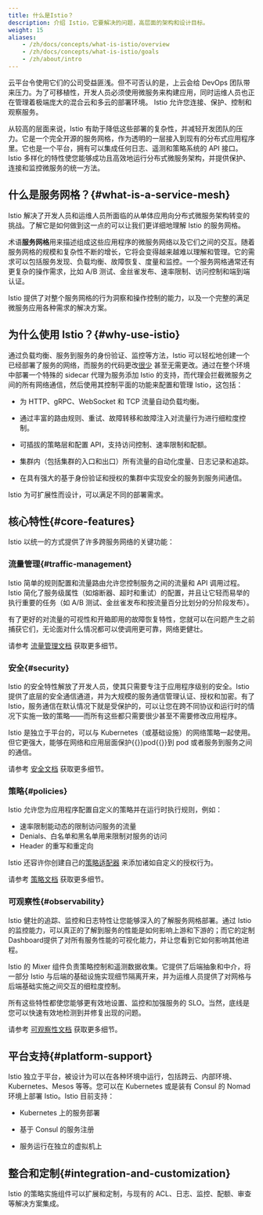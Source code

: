```yaml
---
title: 什么是Istio？
description: 介绍 Istio，它要解决的问题，高层面的架构和设计目标。
weight: 15
aliases:
    - /zh/docs/concepts/what-is-istio/overview
    - /zh/docs/concepts/what-is-istio/goals
    - /zh/about/intro
---
```


云平台令使用它们的公司受益匪浅。但不可否认的是，上云会给 DevOps 团队带来压力。为了可移植性，开发人员必须使用微服务来构建应用，同时运维人员也正在管理着极端庞大的混合云和多云的部署环境。
Istio 允许您连接、保护、控制和观察服务。

从较高的层面来说，Istio 有助于降低这些部署的复杂性，并减轻开发团队的压力。它是一个完全开源的服务网格，作为透明的一层接入到现有的分布式应用程序里。它也是一个平台，拥有可以集成任何日志、遥测和策略系统的 API 接口。Istio 多样化的特性使您能够成功且高效地运行分布式微服务架构，并提供保护、连接和监控微服务的统一方法。

## 什么是服务网格？{#what-is-a-service-mesh}

Istio 解决了开发人员和运维人员所面临的从单体应用向分布式微服务架构转变的挑战。了解它是如何做到这一点的可以让我们更详细地理解 Istio 的服务网格。

术语**服务网格**用来描述组成这些应用程序的微服务网络以及它们之间的交互。随着服务网格的规模和复杂性不断的增长，它将会变得越来越难以理解和管理。它的需求可以包括服务发现、负载均衡、故障恢复、度量和监控。一个服务网格通常还有更复杂的操作需求，比如 A/B 测试、金丝雀发布、速率限制、访问控制和端到端认证。

Istio 提供了对整个服务网格的行为洞察和操作控制的能力，以及一个完整的满足微服务应用各种需求的解决方案。

## 为什么使用 Istio？{#why-use-istio}

通过负载均衡、服务到服务的身份验证、监控等方法，Istio 可以轻松地创建一个已经部署了服务的网络，而服务的代码更改[很少](/zh/docs/tasks/observability/distributed-tracing/overview/#trace-context-propagation) 甚至无需更改。通过在整个环境中部署一个特殊的 sidecar 代理为服务添加 Istio 的支持，而代理会拦截微服务之间的所有网络通信，然后使用其控制平面的功能来配置和管理 Istio，这包括：

* 为 HTTP、gRPC、WebSocket 和 TCP 流量自动负载均衡。

* 通过丰富的路由规则、重试、故障转移和故障注入对流量行为进行细粒度控制。

* 可插拔的策略层和配置 API，支持访问控制、速率限制和配额。

* 集群内（包括集群的入口和出口）所有流量的自动化度量、日志记录和追踪。

* 在具有强大的基于身份验证和授权的集群中实现安全的服务到服务间通信。

Istio 为可扩展性而设计，可以满足不同的部署需求。

## 核心特性{#core-features}

Istio 以统一的方式提供了许多跨服务网络的关键功能：

### 流量管理{#traffic-management}

Istio 简单的规则配置和流量路由允许您控制服务之间的流量和 API 调用过程。Istio 简化了服务级属性（如熔断器、超时和重试）的配置，并且让它轻而易举的执行重要的任务（如 A/B 测试、金丝雀发布和按流量百分比划分的分阶段发布）。

有了更好的对流量的可视性和开箱即用的故障恢复特性，您就可以在问题产生之前捕获它们，无论面对什么情况都可以使调用更可靠，网络更健壮。

请参考 [流量管理文档](/docs/concepts/traffic-management/) 获取更多细节。

### 安全{#security}

Istio 的安全特性解放了开发人员，使其只需要专注于应用程序级别的安全。Istio 提供了底层的安全通信通道，并为大规模的服务通信管理认证、授权和加密。有了 Istio，服务通信在默认情况下就是受保护的，可以让您在跨不同协议和运行时的情况下实施一致的策略——而所有这些都只需要很少甚至不需要修改应用程序。

Istio 是独立于平台的，可以与 Kubernetes（或基础设施）的网络策略一起使用。但它更强大，能够在网络和应用层面保护{{<gloss>}}pod{{</gloss>}}到 pod 或者服务到服务之间的通信。

请参考 [安全文档](/docs/concepts/security/) 获取更多细节。

### 策略{#policies}

Istio 允许您为应用程序配置自定义的策略并在运行时执行规则，例如：

* 速率限制能动态的限制访问服务的流量
* Denials、白名单和黑名单用来限制对服务的访问
* Header 的重写和重定向

Istio 还容许你创建自己的[策略适配器](/docs/tasks/policy-enforcement/control-headers) 来添加诸如自定义的授权行为。

请参考 [策略文档](/docs/concepts/policies/) 获取更多细节。

### 可观察性{#observability}

Istio 健壮的追踪、监控和日志特性让您能够深入的了解服务网格部署。通过 Istio 的监控能力，可以真正的了解到服务的性能是如何影响上游和下游的；而它的定制Dashboard提供了对所有服务性能的可视化能力，并让您看到它如何影响其他进程。

Istio 的 Mixer 组件负责策略控制和遥测数据收集。它提供了后端抽象和中介，将一部分 Istio 与后端的基础设施实现细节隔离开来，并为运维人员提供了对网格与后端基础实施之间交互的细粒度控制。

所有这些特性都使您能够更有效地设置、监控和加强服务的 SLO。当然，底线是您可以快速有效地检测到并修复出现的问题。

请参考 [可观察性文档](/docs/concepts/observability/) 获取更多细节。

## 平台支持{#platform-support}

Istio 独立于平台，被设计为可以在各种环境中运行，包括跨云、内部环境、Kubernetes、Mesos 等等。您可以在 Kubernetes 或是装有 Consul 的 Nomad 环境上部署 Istio。Istio 目前支持：

* Kubernetes 上的服务部署

* 基于 Consul 的服务注册

* 服务运行在独立的虚拟机上

## 整合和定制{#integration-and-customization}

Istio 的策略实施组件可以扩展和定制，与现有的 ACL、日志、监控、配额、审查等解决方案集成。

